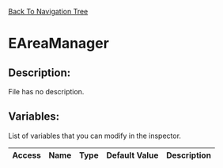 [Back To Navigation Tree](https://wesleywh.github.io/GameDevRepo/docs/navigation.html)
# EAreaManager

## Description:
File has no description.

## Variables:
List of variables that you can modify in the inspector.

|Access|Name|Type|Default Value|Description|
|---|---|---|---|---|
